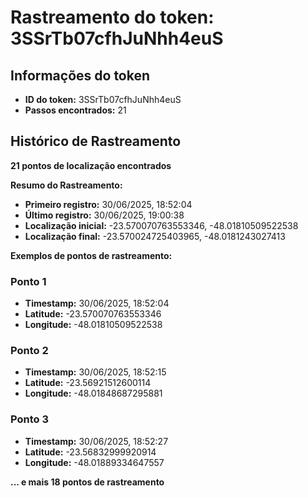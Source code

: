 # Rastreamento do token: 3SSrTb07cfhJuNhh4euS

## Informações do token

- **ID do token:** 3SSrTb07cfhJuNhh4euS
- **Passos encontrados:** 21

## Histórico de Rastreamento

**21 pontos de localização encontrados**

**Resumo do Rastreamento:**
- **Primeiro registro:** 30/06/2025, 18:52:04
- **Último registro:** 30/06/2025, 19:00:38
- **Localização inicial:** -23.570070763553346, -48.01810509522538
- **Localização final:** -23.570024725403965, -48.0181243027413

**Exemplos de pontos de rastreamento:**

### Ponto 1
- **Timestamp:** 30/06/2025, 18:52:04
- **Latitude:** -23.570070763553346
- **Longitude:** -48.01810509522538

### Ponto 2
- **Timestamp:** 30/06/2025, 18:52:15
- **Latitude:** -23.56921512600114
- **Longitude:** -48.01848687295881

### Ponto 3
- **Timestamp:** 30/06/2025, 18:52:27
- **Latitude:** -23.56832999920914
- **Longitude:** -48.01889334647557

**... e mais 18 pontos de rastreamento**
